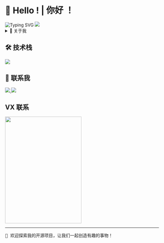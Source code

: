 <!-- @format -->

# 👋 Hello ! | 你好 ！

<img src="https://readme-typing-svg.demolab.com?font=Fira+Code&pause=1000&color=2196F3&random=false&width=435&lines=Full-Stack+Developer+%7C+%E5%85%A8%E6%A0%88%E5%BC%80%E5%8F%91;Dart+Animation+Enthusiast+%7C+%E5%8A%A8%E7%94%BB%E7%88%B1%E5%A5%BD%E8%80%85" alt="Typing SVG" />

<img src="https://komarev.com/ghpvc/?username=your-github-username&color=2196F3&style=flat-square">

<details>
<summary>🌈 关于我</summary>

- 🌱 永远保持学习，永远充满热情
- 🚀 相信技术改变世界的力量

</details>

## 🛠️ 技术栈

<img src="https://skillicons.dev/icons?i=java,go,ts,nodejs,dart,vue,flutter,react,css" />

## 🤝 联系我

<a href="mailto:ds19930803@gmail.com">
  <img src="https://img.shields.io/badge/Email-D14836?style=for-the-badge&logo=gmail&logoColor=white"/>
</a>
<a href="https://github.com/Dssssds">
  <img src="https://img.shields.io/badge/GitHub-100000?style=for-the-badge&logo=github&logoColor=white"/>
</a>

## VX 联系
<a href="https://github.com/Dssssds">
  <img style="width:250px;height:350px;" src="https://purcotton-omni.oss-cn-shenzhen.aliyuncs.com/omni/purcotton/lbh5/assets/image/WechatIMG627.jpg"/>
</a>

---

<samp>
  🎉 欢迎探索我的开源项目，让我们一起创造有趣的事物！
</samp>
